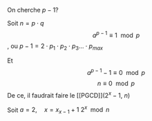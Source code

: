 On cherche $p-1$?

Soit $n=p\cdot q$
$$a^{p-1}\equiv 1\mod p$$, ou $p-1 = 2\cdot p_1\cdot p_2\cdot p_3...\cdot p_{max}$

Et
$$a^{p-1}-1\equiv0\mod p$$
$$n\equiv0\mod p$$
De ce, il faudrait faire le [[PGCD]]($2^x-1,\ n$)


Soit $a=2, \quad x=x_{x-1}+1$
$2^x\mod n$
